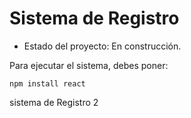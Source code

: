 <h1>Sistema de Registro</h1>

- Estado del proyecto: En construcción.

Para ejecutar el sistema, debes poner:

```npm install react```

sistema de Registro 2

